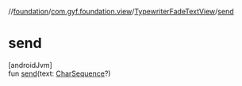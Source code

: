 //[foundation](../../../index.md)/[com.gyf.foundation.view](../index.md)/[TypewriterFadeTextView](index.md)/[send](send.md)

# send

[androidJvm]\
fun [send](send.md)(text: [CharSequence](https://kotlinlang.org/api/core/kotlin-stdlib/kotlin/-char-sequence/index.html)?)